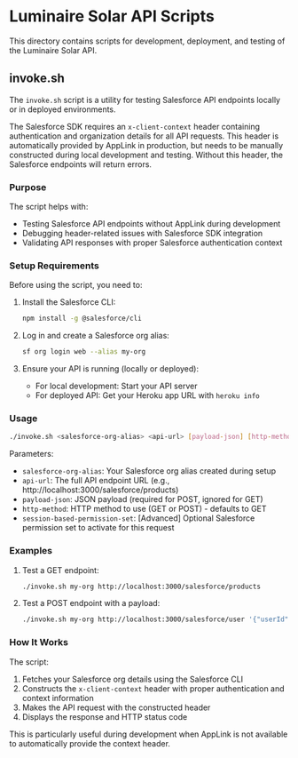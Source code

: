 # Luminaire Solar API Scripts

This directory contains scripts for development, deployment, and testing of the Luminaire Solar API.

## invoke.sh

The `invoke.sh` script is a utility for testing Salesforce API endpoints locally or in deployed environments.

The Salesforce SDK requires an `x-client-context` header containing authentication and organization details for all API requests. This header is automatically provided by AppLink in production, but needs to be manually constructed during local development and testing. Without this header, the Salesforce endpoints will return errors.

### Purpose

The script helps with:

- Testing Salesforce API endpoints without AppLink during development
- Debugging header-related issues with Salesforce SDK integration
- Validating API responses with proper Salesforce authentication context

### Setup Requirements

Before using the script, you need to:

1. Install the Salesforce CLI:

   ```bash
   npm install -g @salesforce/cli
   ```

2. Log in and create a Salesforce org alias:

   ```bash
   sf org login web --alias my-org
   ```

3. Ensure your API is running (locally or deployed):
   - For local development: Start your API server
   - For deployed API: Get your Heroku app URL with `heroku info`

### Usage

```bash
./invoke.sh <salesforce-org-alias> <api-url> [payload-json] [http-method] [session-based-permission-set]
```

Parameters:

- `salesforce-org-alias`: Your Salesforce org alias created during setup
- `api-url`: The full API endpoint URL (e.g., http://localhost:3000/salesforce/products)
- `payload-json`: JSON payload (required for POST, ignored for GET)
- `http-method`: HTTP method to use (GET or POST) - defaults to GET
- `session-based-permission-set`: [Advanced] Optional Salesforce permission set to activate for this request

### Examples

1. Test a GET endpoint:

   ```bash
   ./invoke.sh my-org http://localhost:3000/salesforce/products
   ```

2. Test a POST endpoint with a payload:
   ```bash
   ./invoke.sh my-org http://localhost:3000/salesforce/user '{"userId": "123"}' POST
   ```

### How It Works

The script:

1. Fetches your Salesforce org details using the Salesforce CLI
2. Constructs the `x-client-context` header with proper authentication and context information
3. Makes the API request with the constructed header
4. Displays the response and HTTP status code

This is particularly useful during development when AppLink is not available to automatically provide the context header.
